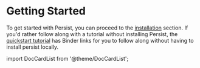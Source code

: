 ---
---

# Getting Started

To get started with Persist, you can proceed to the [installation](installation) section. If you'd rather follow along with a tutorial without installing Persist, the [quickstart tutorial](simple-tutorial) has Binder links for you to follow along without having to install persist locally.


import DocCardList from '@theme/DocCardList';

<DocCardList />